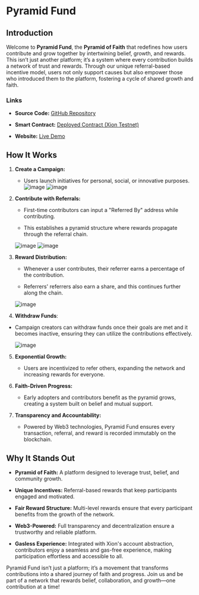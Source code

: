 
# Pyramid Fund

## Introduction

Welcome to **Pyramid Fund**, the **Pyramid of Faith** that redefines how users contribute and grow together by intertwining belief, growth, and rewards. This isn’t just another platform; it’s a system where every contribution builds a network of trust and rewards. Through our unique referral-based incentive model, users not only support causes but also empower those who introduced them to the platform, fostering a cycle of shared growth and faith.

### Links

-   **Source Code:**  [GitHub Repository](https://github.com/preyanshu/pyramid_fund)
    
-   **Smart Contract:**  [Deployed Contract (Xion Testnet)](https://explorer.burnt.com/xion-testnet-1/account/xion1vjypc3d85257apyz7zz2psq5czpujn3kdxqkuzsc2k9qcsfxsfkqwmgs7j)
    
-   **Website:**  [Live Demo](https://pyramid-fund.vercel.app/)



## How It Works

1.  **Create a Campaign:**
    
    -   Users launch initiatives for personal, social, or innovative purposes.
      ![image](https://github.com/user-attachments/assets/7c3a3b88-f869-47f2-a70c-3002c430e808)
      ![image](https://github.com/user-attachments/assets/d428b455-5f04-481e-9f7b-a549675bfd25)


        
2.  **Contribute with Referrals:**
    
    -   First-time contributors can input a "Referred By" address while contributing.
        
    -   This establishes a pyramid structure where rewards propagate through the referral chain.
  
      ![image](https://github.com/user-attachments/assets/1b27b567-613e-46cb-86f2-5956526e6a1b)
      ![image](https://github.com/user-attachments/assets/63da33df-fdc4-475c-ab0a-4c3c9139c380)


        
4.  **Reward Distribution:**
    
    -   Whenever a user contributes, their referrer earns a percentage of the contribution.
        
    -   Referrers' referrers also earn a share, and this continues further along the chain.
  
      ![image](https://github.com/user-attachments/assets/b31b441e-bc2d-4b13-849e-ece559e2ffa3)

4. **Withdraw Funds**:

- Campaign creators can withdraw funds once their goals are met and it becomes inactive, ensuring they can utilize the contributions effectively.

  ![image](https://github.com/user-attachments/assets/27425dc0-3d6a-45b3-a531-7abe2a3ae8d9)

        
5.  **Exponential Growth:**
    
    -   Users are incentivized to refer others, expanding the network and increasing rewards for everyone.
        
6.  **Faith-Driven Progress:**
    
    -   Early adopters and contributors benefit as the pyramid grows, creating a system built on belief and mutual support.
        
7.  **Transparency and Accountability:**
    
    -   Powered by Web3 technologies, Pyramid Fund ensures every transaction, referral, and reward is recorded immutably on the blockchain.
        

## Why It Stands Out

-   **Pyramid of Faith:** A platform designed to leverage trust, belief, and community growth.
    
-   **Unique Incentives:** Referral-based rewards that keep participants engaged and motivated.
    
-   **Fair Reward Structure:** Multi-level rewards ensure that every participant benefits from the growth of the network.
    
-   **Web3-Powered:** Full transparency and decentralization ensure a trustworthy and reliable platform.
    
-   **Gasless Experience:** Integrated with Xion's account abstraction, contributors enjoy a seamless and gas-free experience, making participation effortless and accessible to all.
    

Pyramid Fund isn’t just a platform; it’s a movement that transforms contributions into a shared journey of faith and progress. Join us and be part of a network that rewards belief, collaboration, and growth—one contribution at a time!
